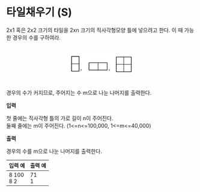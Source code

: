 타일채우기 (S)
====================================

2x1 혹은 2x2 크기의 타일을 2xn 크기의 직사각형모양 틀에 넣으려고 한다. 이 때 가능한 경우의 수를 구하여라.

<br>
<div align="center">
<img src="./img/figure.png" align="center">
</div>
<br>

경우의 수가 커지므로, 주어지는 수 m으로 나눈 나머지를 출력한다.          


**입력** 

첫 줄에는 직사각형 틀의 가로 길이 n이 주어진다.      
둘째 줄에는 m이 주어진다. (1<=n<=100,000, 1<=m<=40,000)         


**출력**  

경우의 수를 m으로 나눈 나머지를 출력한다.

| 입력 예                      |출력 예                |
|---------------------------|---------------------|
|8 100 <br> 8 2  | 71 <br> 1                 |
